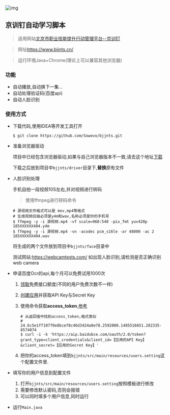 ![img](https://up.sowevo.com/img/bj_pc.png)

京训钉自动学习脚本
---

> 适用网站[北京市职业技能提升行动管理平台--京训钉](https://www.bjjnts.cn/)

> 网址<https://www.bjjnts.cn/>

> 运行环境Java+Chrome(理论上可以兼容其他浏览器)

### 功能

- 自动播放,自动换下一集...
- 自动处理验证码(百度api)
- 自动人脸识别

### 使用方式

- 下载代码,使用IDEA等开发工具打开

  ```shell
  $ git clone https://github.com/Sowevo/bjjnts.git
  ```

- 准备浏览器驱动

  项目中已经包含浏览器驱动,如果与自己浏览器版本不一致,请去这个地址[下载](https://sites.google.com/a/chromium.org/chromedriver/downloads)

  下载之后放到项目中`bjjnts/driver`目录下,**替换**原有文件

- 人脸识别处理

  手机自拍一段视频10S左右,并对视频进行转码

  > 使用ffmpeg进行转码命令

  ```shell
  # 源视频文件格式可以是 mov,mp4等格式
  # 生成视频后缀必须是y4m和wav,名称必须是你的手机号
  $ ffmpeg -y -i 源视频.mp4 -vf scale=960:540 -pix_fmt yuv420p 185XXXXXX404.y4m
  $ ffmpeg -y -i 源视频.mp4 -vn -acodec pcm_s16le -ar 48000 -ac 2 185XXXXXX404.wav
  ```

  将生成的两个文件放到项目中`bjjnts/face`目录中

  测试网站:https://webcamtests.com/    如出现人脸识别,请检测是否正确识别web camera

- 申请百度Ocr的api,每个月可以免费试用1000次

  1. [领取](https://console.bce.baidu.com/ai/#/ai/ocr/overview/resource/getFree)免费接口额度(不同的用户免费次数不一样)

  2. [创建应用](https://console.bce.baidu.com/ai/#/ai/ocr/overview/index)并获取API Key与Secret Key

  3. 使用命令获取**access_token**,[参考](https://ai.baidu.com/ai-doc/REFERENCE/Ck3dwjhhu)

     ```shell
     # 从返回值中找到access_token,格式类似
     # 24.6c5e1ff107f0e8bcef8c46d3424a0e78.2592000.1485516651.282335-8574074
     $ curl -i -k 'https://aip.baidubce.com/oauth/2.0/token?grant_type=client_credentials&client_id=【应用的API Key】&client_secret=【应用的Secret Key】'
     ```

  4. 把你的access_token填到`bjjnts/src/main/resources/users.setting`这个配置文件里.

- 填写你的用户信息到配置文件

  1. 打开`bjjnts/src/main/resources/users.setting`按照模板进行修改
  2. 需要修改默认密码,否则会报错
  3. 可以同时填多个用户信息,同时运行

- 运行`Main.java`

  

